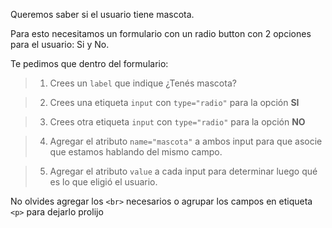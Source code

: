 Queremos saber si el usuario tiene mascota.

Para esto necesitamos un formulario con un radio button con 2 opciones para el usuario: Si y No.

Te pedimos que dentro del formulario:

> 1. Crees un `label` que indique ¿Tenés mascota?

> 2. Crees una etiqueta `input` con `type="radio"` para la opción **SI**

> 3. Crees otra etiqueta `input` con `type="radio"` para la opción **NO** 

> 4. Agregar el atributo `name="mascota"` a ambos input para que asocie que estamos hablando del mismo campo.

> 5. Agregar el atributo `value` a cada input para determinar luego qué es lo que eligió el usuario.

No olvides agregar los `<br>` necesarios o agrupar los campos en etiqueta `<p>` para dejarlo prolijo

